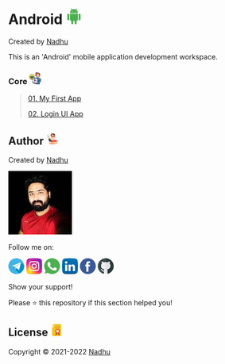 # Android [<img src="https://github.com/iamnadhu/Android/blob/master/Resources/android-icon.png">](https://github.com/iamnadhu/Android/tree/master/Core)
Created by [Nadhu](https://linktr.ee/iamnadhu)

This is an 'Android' mobile application development workspace.


### Core [<img src="https://github.com/iamnadhu/Android/blob/master/Resources/tutorials-icon.png">](https://github.com/iamnadhu/Android)
>
> [01. My First App](https://github.com/iamnadhu/Android/tree/master/Core/My%20First%20App)
>
> [02. Login UI App](https://github.com/iamnadhu/Android/tree/master/Core/Login%20UI%20App)
>


## Author [<img src="https://github.com/iamnadhu/Android/blob/master/Resources/auther-icon.png">](https://linktr.ee/iamnadhu)
Created by [Nadhu](https://linktr.ee/iamnadhu)

[<img src="https://github.com/iamnadhu/Android/blob/master/Resources/nadhu-icon.jpg">](https://linktr.ee/iamnadhu)

Follow me on: 

[<img src="https://github.com/iamnadhu/Android/blob/master/Resources/telegram-icon.png">](https://t.me/iamnadhu)
[<img src="https://github.com/iamnadhu/Android/blob/master/Resources/instagram-icon.png">](https://www.instagram.com/iamnadhu/)
[<img src="https://github.com/iamnadhu/Android/blob/master/Resources/whatsapp-icon.png">](https://api.whatsapp.com/send?phone=917293451396&lang=en)
[<img src="https://github.com/iamnadhu/Android/blob/master/Resources/linkedin-icon.png">](https://www.linkedin.com/in/iamnadhu/)
[<img src="https://github.com/iamnadhu/Android/blob/master/Resources/facebook-icon.png">](https://www.facebook.com/iamnadhu/)
[<img src="https://github.com/iamnadhu/Android/blob/master/Resources/github-icon.png">](https://github.com/iamnadhu)


Show your support!

Please ⭐️   this repository if this section helped you!


## License [<img src="https://github.com/iamnadhu/Android/blob/master/Resources/license-icon.png">](https://github.com/iamnadhu/Android/tree/master/Core)
Copyright © 2021-2022 [Nadhu](https://linktr.ee/iamnadhu)

